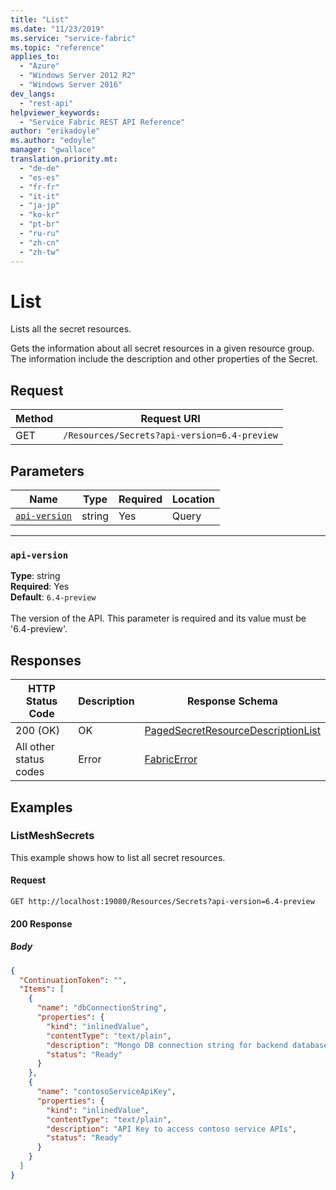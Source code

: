 ```yaml
---
title: "List"
ms.date: "11/23/2019"
ms.service: "service-fabric"
ms.topic: "reference"
applies_to: 
  - "Azure"
  - "Windows Server 2012 R2"
  - "Windows Server 2016"
dev_langs: 
  - "rest-api"
helpviewer_keywords: 
  - "Service Fabric REST API Reference"
author: "erikadoyle"
ms.author: "edoyle"
manager: "gwallace"
translation.priority.mt: 
  - "de-de"
  - "es-es"
  - "fr-fr"
  - "it-it"
  - "ja-jp"
  - "ko-kr"
  - "pt-br"
  - "ru-ru"
  - "zh-cn"
  - "zh-tw"
---
```

# List
Lists all the secret resources.

Gets the information about all secret resources in a given resource group. The information include the description and other properties of the Secret.

## Request
| Method | Request URI |
| ------ | ----------- |
| GET | `/Resources/Secrets?api-version=6.4-preview` |


## Parameters
| Name | Type | Required | Location |
| --- | --- | --- | --- |
| [`api-version`](#api-version) | string | Yes | Query |

____
### `api-version`
__Type__: string <br/>
__Required__: Yes<br/>
__Default__: `6.4-preview` <br/>
<br/>
The version of the API. This parameter is required and its value must be '6.4-preview'.


## Responses

| HTTP Status Code | Description | Response Schema |
| --- | --- | --- |
| 200 (OK) | OK<br/> | [PagedSecretResourceDescriptionList](sfclient-model-pagedsecretresourcedescriptionlist.md) |
| All other status codes | Error<br/> | [FabricError](sfclient-model-fabricerror.md) |

## Examples

### ListMeshSecrets

This example shows how to list all secret resources.

#### Request
```
GET http://localhost:19080/Resources/Secrets?api-version=6.4-preview
```

#### 200 Response
##### Body
```json
{
  "ContinuationToken": "",
  "Items": [
    {
      "name": "dbConnectionString",
      "properties": {
        "kind": "inlinedValue",
        "contentType": "text/plain",
        "description": "Mongo DB connection string for backend database!",
        "status": "Ready"
      }
    },
    {
      "name": "contosoServiceApiKey",
      "properties": {
        "kind": "inlinedValue",
        "contentType": "text/plain",
        "description": "API Key to access contoso service APIs",
        "status": "Ready"
      }
    }
  ]
}
```

